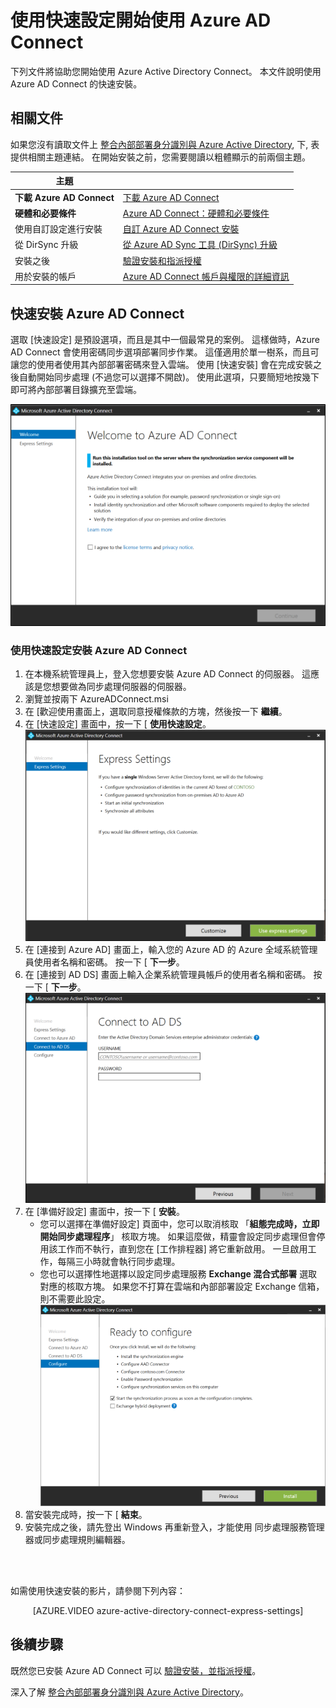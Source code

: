 <properties
    pageTitle="Azure AD Connect：開始使用快速設定 | Microsoft Azure"
    description="了解如何下載、安裝和執行 Azure AD Connect 的安裝精靈。"
    services="active-directory"
    documentationCenter=""
    authors="billmath"
    manager="stevenpo"
    editor="curtand"/>

<tags
    ms.service="active-directory"
    ms.workload="identity"
    ms.tgt_pltfrm="na"
    ms.devlang="na"
    ms.topic="article"
    ms.date="10/13/2015"
    ms.author="billmath;andkjell"/>

# 使用快速設定開始使用 Azure AD Connect
下列文件將協助您開始使用 Azure Active Directory Connect。 本文件說明使用 Azure AD Connect 的快速安裝。  

## 相關文件
如果您沒有讀取文件上 [整合內部部署身分識別與 Azure Active Directory](active-directory-aadconnect.md), 下, 表提供相關主題連結。 在開始安裝之前，您需要閱讀以粗體顯示的前兩個主題。

| 主題 |  |
| --------- | --------- |
| **下載 Azure AD Connect** | [下載 Azure AD Connect](http://go.microsoft.com/fwlink/?LinkId=615771) |
| **硬體和必要條件** | [Azure AD Connect：硬體和必要條件](active-directory-aadconnect-prerequisites.md) |
| 使用自訂設定進行安裝 | [自訂 Azure AD Connect 安裝](active-directory-aadconnect-get-started-custom.md) |
| 從 DirSync 升級 | [從 Azure AD Sync 工具 (DirSync) 升級](active-directory-aadconnect-dirsync-upgrade-get-started.md) |
| 安裝之後 | [驗證安裝和指派授權 ](active-directory-aadconnect-whats-next.md) |
| 用於安裝的帳戶 | [Azure AD Connect 帳戶與權限的詳細資訊](active-directory-aadconnect-accounts-permissions.md) |


## 快速安裝 Azure AD Connect
選取 [快速設定] 是預設選項，而且是其中一個最常見的案例。 這樣做時，Azure AD Connect 會使用密碼同步選項部署同步作業。 這僅適用於單一樹系，而且可讓您的使用者使用其內部部署密碼來登入雲端。 使用 [快速安裝] 會在完成安裝之後自動開始同步處理 (不過您可以選擇不開啟)。 使用此選項，只要簡短地按幾下即可將內部部署目錄擴充至雲端。

![歡迎使用 Azure AD Connect](./media/active-directory-aadconnect-get-started/welcome.png)

### 使用快速設定安裝 Azure AD Connect

1. 在本機系統管理員上，登入您想要安裝 Azure AD Connect 的伺服器。  這應該是您想要做為同步處理伺服器的伺服器。
2. 瀏覽並按兩下 AzureADConnect.msi
3. 在 [歡迎使用畫面上，選取同意授權條款的方塊，然後按一下 **繼續**。
4. 在 [快速設定] 畫面中，按一下 [ **使用快速設定**。
![歡迎使用 Azure AD Connect](./media/active-directory-aadconnect-get-started/express.png)
5. 在 [連接到 Azure AD] 畫面上，輸入您的 Azure AD 的 Azure 全域系統管理員使用者名稱和密碼。 按一下 [ **下一步**。
6. 在 [連接到 AD DS] 畫面上輸入企業系統管理員帳戶的使用者名稱和密碼。  按一下 [ **下一步**。
![歡迎使用 Azure AD Connect](./media/active-directory-aadconnect-get-started/install4.png)
7. 在 [準備好設定] 畫面中，按一下 [ **安裝**。
    - 您可以選擇在準備好設定] 頁面中，您可以取消核取 「**組態完成時，立即開始同步處理程序**」 核取方塊。  如果這麼做，精靈會設定同步處理但會停用該工作而不執行，直到您在 [工作排程器] 將它重新啟用。  一旦啟用工作，每隔三小時就會執行同步處理。
    - 您也可以選擇性地選擇以設定同步處理服務 **Exchange 混合式部署** 選取對應的核取方塊。  如果您不打算在雲端和內部部署設定 Exchange 信箱，則不需要此設定。
![歡迎使用 Azure AD Connect](./media/active-directory-aadconnect-get-started/readyinstall.png)<br>
8. 當安裝完成時，按一下 [ **結束**。
9. 安裝完成之後，請先登出 Windows 再重新登入，才能使用 	同步處理服務管理器或同步處理規則編輯器。

<br>
<br>

如需使用快速安裝的影片，請參閱下列內容：

<center>[AZURE.VIDEO azure-active-directory-connect-express-settings]</center>


## 後續步驟
既然您已安裝 Azure AD Connect 可以 [驗證安裝，並指派授權](active-directory-aadconnect-whats-next.md)。

深入了解 [整合內部部署身分識別與 Azure Active Directory](active-directory-aadconnect.md)。

